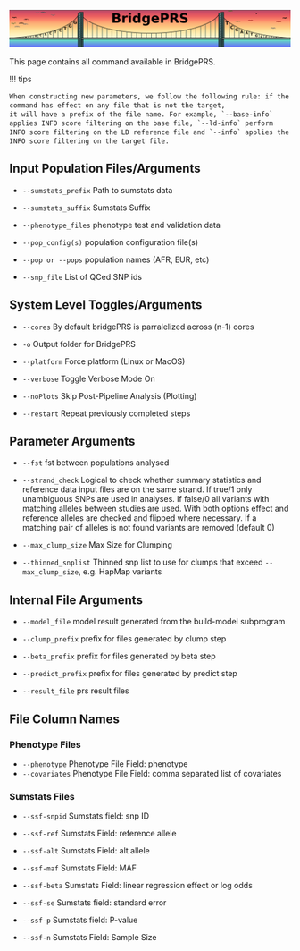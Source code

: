 ![Screenshot](img/slim/guide_logo6.png) 

This page contains all command available in BridgePRS. 

!!! tips
    
    When constructing new parameters, we follow the following rule: if the command has effect on any file that is not the target, 
    it will have a prefix of the file name. For example, `--base-info` applies INFO score filtering on the base file, `--ld-info` perform INFO score filtering on the LD reference file and `--info` applies the INFO score filtering on the target file. 


## Input Population Files/Arguments


- `--sumstats_prefix`  Path to sumstats data 

- `--sumstats_suffix`
     Sumstats Suffix        

- `--phenotype_files`
     phenotype test and validation data    


- `--pop_config(s)`
     population configuration file(s) 

- `--pop or --pops`
     population names (AFR, EUR, etc) 

- `--snp_file` List of QCed SNP ids 


## System Level Toggles/Arguments 


- `--cores` By default bridgePRS is parralelized across (n-1) cores 

- `-o`  Output folder for BridgePRS 



- `--platform`  Force platform (Linux or MacOS) 


- `--verbose`  Toggle Verbose Mode On   


- `--noPlots`  Skip Post-Pipeline Analysis (Plotting) 

- `--restart`  Repeat previously completed steps


## Parameter Arguments 


- `--fst` fst between populations analysed

- `--strand_check` Logical to check whether summary statistics and reference data
	input files are on the same strand. If true/1 only unambiguous SNPs are
	used in analyses. If false/0 all variants with matching alleles between
	studies are used. With both options effect and reference alleles are
	checked and flipped where necessary. If a matching pair of alleles is not
	found variants are removed (default 0)

- `--max_clump_size`
     Max Size for Clumping      

- `--thinned_snplist`
     Thinned snp list to use for clumps that exceed
     `--max_clump_size`, e.g. HapMap variants

## Internal File Arguments 

- `--model_file`  model result generated from the build-model subprogram 

- `--clump_prefix` prefix for files generated by clump step   

- `--beta_prefix` prefix for files generated by beta step   

- `--predict_prefix`   prefix for files generated by predict step   

- `--result_file`  prs result files 





## File Column Names 


### Phenotype Files 


- `--phenotype`  Phenotype File Field: phenotype 
- `--covariates` Phenotype File Field: comma separated list of covariates      


### Sumstats Files 



- `--ssf-snpid`
     Sumstats field: snp ID       

- `--ssf-ref`
     Sumstats Field: reference allele      

- `--ssf-alt`
     Sumstats Field: alt allele      

- `--ssf-maf`
     Sumstats Field: MAF       

- `--ssf-beta`
     Sumstats Field: linear regression effect or log odds       

- `--ssf-se`
     Sumstats field: standard error      

- `--ssf-p`
     Sumstats field: P-value       

- `--ssf-n`
     Sumstats Field: Sample Size      






